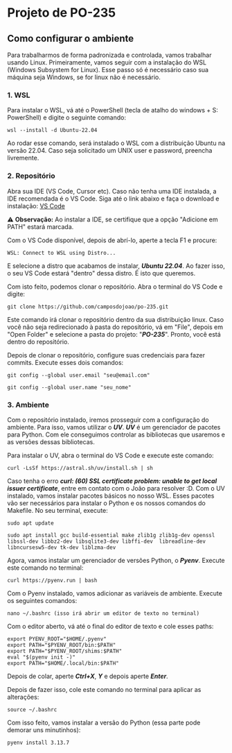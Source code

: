 # Projeto de PO-235

## Como configurar o ambiente

Para trabalharmos de forma padronizada e controlada, vamos trabalhar usando Linux. Primeiramente, vamos seguir com a instalação do WSL (Windows Subsystem for Linux). Esse passo só é necessário caso sua máquina seja Windows, se for linux não é necessário. 

### 1. WSL
Para instalar o WSL, vá até o PowerShell (tecla de atalho do windows + S: PowerShell) e digite o seguinte comando:

```
wsl --install -d Ubuntu-22.04
```

Ao rodar esse comando, será instalado o WSL com a distribuição Ubuntu na versão 22.04. Caso seja solicitado um UNIX user e password, preencha livremente.

### 2. Repositório

Abra sua IDE (VS Code, Cursor etc). Caso não tenha uma IDE instalada, a IDE recomendada é o VS Code. Siga até o link abaixo e faça o download e instalação: [VS Code](https://code.visualstudio.com/sha/download?build=stable&os=win32-x64-user)

⚠️ **Observação:** Ao instalar a IDE, se certifique que a opção "Adicione em PATH" estará marcada.

Com o VS Code disponível, depois de abrí-lo, aperte a tecla F1 e procure:

```
WSL: Connect to WSL using Distro...
```

E selecione a distro que acabamos de instalar, _**Ubuntu 22.04**_. Ao fazer isso, o seu VS Code estará "dentro" dessa distro. É isto que queremos.

Com isto feito, podemos clonar o repositório. Abra o terminal do VS Code e digite:

```
git clone https://github.com/camposdojoao/po-235.git
```

Este comando irá clonar o repositório dentro da sua distribuição linux. Caso você não seja redirecionado à pasta do repositório, vá em "File", depois em "Open Folder" e selecione a pasta do projeto: "_**PO-235**_". Pronto, você está dentro do repositório.

Depois de clonar o repositório, configure suas credenciais para fazer commits. Execute esses dois comandos:

```
git config --global user.email "seu@email.com"
```

```
git config --global user.name "seu_nome"
```

### 3. Ambiente

Com o repositório instalado, iremos prosseguir com a configuração do ambiente. Para isso, vamos utilizar o _**UV**_. _**UV**_ é um gerenciador de pacotes para Python. Com ele conseguimos controlar as bibliotecas que usaremos e as versões dessas bibliotecas.



Para instalar o UV, abra o terminal do VS Code e execute este comando:

```
curl -LsSf https://astral.sh/uv/install.sh | sh
```

Caso tenha o erro _**curl: (60) SSL certificate problem: unable to get local issuer certificate**_, entre em contato com o João para resolver :D.
Com o UV instalado, vamos instalar pacotes básicos no nosso WSL. Esses pacotes vão ser necessários para instalar o Python e os nossos comandos do Makefile. No seu terminal, execute:

```
sudo apt update
```

```
sudo apt install gcc build-essential make zlib1g zlib1g-dev openssl libssl-dev libbz2-dev libsqlite3-dev libffi-dev  libreadline-dev libncursesw5-dev tk-dev liblzma-dev
```

Agora, vamos instalar um gerenciador de versões Python, o _**Pyenv**_. Execute este comando no terminal:

```
curl https://pyenv.run | bash
```

Com o Pyenv instalado, vamos adicionar as variáveis de ambiente. Execute os seguintes comandos:

```
nano ~/.bashrc (isso irá abrir um editor de texto no terminal)
```

Com o editor aberto, vá até o final do editor de texto e cole esses paths:

```
export PYENV_ROOT="$HOME/.pyenv"
export PATH="$PYENV_ROOT/bin:$PATH"
export PATH="$PYENV_ROOT/shims:$PATH"
eval "$(pyenv init -)"
export PATH="$HOME/.local/bin:$PATH"
```
Depois de colar, aperte _**Ctrl+X**_, _**Y**_ e depois aperte _**Enter**_.

Depois de fazer isso, cole este comando no terminal para aplicar as alterações:

```
source ~/.bashrc
```

Com isso feito, vamos instalar a versão do Python (essa parte pode demorar uns minutinhos):

```
pyenv install 3.13.7
```